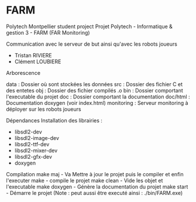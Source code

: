 # FARM
Polytech Montpellier student project
Projet Polytech - Informatique & gestion 3 - FARM (FAR Monitoring)

Communication avec le serveur de but ainsi qu'avec les robots joueurs

- Tristan RIVIERE
- Clément LOUBIERE

Arborescence

data : Dossier où sont stockées les données
src : Dossier des fichier C et des entetes
obj	: Dossier des fichier compilés .o
bin : Dossier comportant l'executable du projet
doc : Dossier comportant la documentation
doc/html : Documentation doxygen (voir index.html)
monitoring : Serveur monitoring à déployer sur les robots joueurs

Dépendances
Installation des librairies : 
- libsdl2-dev 
- libsdl2-image-dev 
- libsdl2-ttf-dev 
- libsdl2-mixer-dev
- libsdl2-gfx-dev
- doxygen 

Compilation
make maj  - Va Mettre à jour le projet puis le compiler et enfin l'executer
make - compile le projet
make clean - Vide les objet et l'executable
make doxygen - Génère la documentation du projet
make start - Démarre le projet (Note : peut aussi être executé ainsi : ./bin/FARM.exe)
